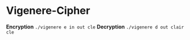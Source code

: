 Vigenere-Cipher
===============
**Encryption**
```./vigenere e in out cle```
**Decryption**
```./vigenere d out clair cle```
